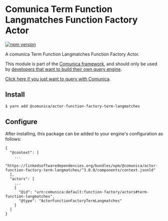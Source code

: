 # Comunica Term Function Langmatches Function Factory Actor

[![npm version](https://badge.fury.io/js/%40comunica%2Factor-function-factory-term-function-langmatches.svg)](https://www.npmjs.com/package/@comunica/actor-function-factory-term-langmatches)

A comunica Term Function Langmatches Function Factory Actor.

This module is part of the [Comunica framework](https://github.com/comunica/comunica),
and should only be used by [developers that want to build their own query engine](https://comunica.dev/docs/modify/).

[Click here if you just want to query with Comunica](https://comunica.dev/docs/query/).

## Install

```bash
$ yarn add @comunica/actor-function-factory-term-langmatches
```

## Configure

After installing, this package can be added to your engine's configuration as follows:
```text
{
  "@context": [
    ...
    "https://linkedsoftwaredependencies.org/bundles/npm/@comunica/actor-function-factory-term-langmatches/^3.0.0/components/context.jsonld"
  ],
  "actors": [
    ...
    {
      "@id": "urn:comunica:default:function-factory/actors#term-function-langmatches",
      "@type": "ActorFunctionFactoryTermLangmatches"
    }
  ]
}
```
